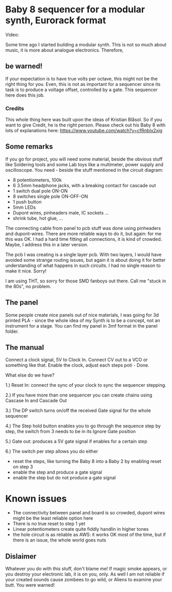 # Baby 8 sequencer for a modular synth, Eurorack format

Video: 

Some time ago I started building a modular synth. This is not so much about music, it is more about analogue electronics. Therefore, 

## be warned!
If your expectation is to have true volts per octave, this might not be the right thing for you. Even, this is not as important for a sequencer since its task is to produce a voltage offset, controlled by a gate. This sequencer here does this job.

### Credits

This whole thing here was built upon the ideas of Kristian Blåsol. So if you want to give Credit, he is the right person. Please check out his Baby 8 with lots of explanations here: https://www.youtube.com/watch?v=cfRnbIx2xjg

## Some remarks

If you go for project, you will need some material, beside the obvious stuff like Soldering tools and some Lab toys like a multimeter, power supply and oscilloscope. You need - beside the stuff mentioned in the circuit diagram:

- 8 potentiometers, 100k
- 6 3.5mm headphone jacks, with a breaking contact for cascade out
- 1 switch dual pole ON-ON
- 8 switches single pole ON-OFF-ON
- 1 push button
- 5mm LEDs
- Dupont wires, pinheaders male, IC sockets ...
- shrink tube, hot glue, ...

The connecting cable from panel to pcb stuff was done using pinheaders and dupont-wires. There are more reliable ways to do it, but again: for me this was OK. I had a hard time fitting all connections, it is kind of crowded. Maybe, I address this in a later version. 

The pcb I was creating is a single layer pcb. With two layers, I would have avoided some strange routing issues, but again it is about doing it for better understanding of what happens in such circuits. I had no single reason to make it nice. Sorry!

I am using THT, so sorry for those SMD fanboys out there. Call me "stuck in the 80s", no problem.

## The panel

Some people create nice panels out of nice materials, I was going for 3d printed PLA - since the whole idea of my Synth is to be a concept, not an instrument for a stage. You can find my panel in 3mf format in the panel folder. 

## The manual

Connect a clock signal, 5V to Clock In. Connect CV out to a VCO or something like that. Enable the clock, adjust each steps poti - Done.

What else do we have?

1.) Reset In: connect the sync of your clock to sync the sequencer stepping. 

2.) If you have more than one sequencer you can create chains using Cascase In and Cascade Out

3.) The DP switch turns on/off the received Gate signal for the whole sequencer

4.) The Step hold button enables you to go through the sequence step by step, the switch from 3 needs to be in its Ignore Gate position

5.) Gate out: produces a 5V gate signal if enables for a certain step

6.) The switch per step allows you do either
- reset the steps, like turning the Baby 8 into a Baby 2 by enabling reset on step 3
- enable the step and produce a gate signal 
- enable the step but do not produce a gate signal

# Known issues

- The connectivity between panel and board is so crowded, dupont wires might be the least reliable option here
- There is no true reset to step 1 yet
- Linear potentiometers create quite fiddly handlin in higher tones
- the hole circuit is as reliable as AWS: it works OK most of the time, but if there is an issue, the whole world goes nuts


## Dislaimer

Whatever you do with this stuff, don't blame me! If magic smoke appears, or you destroy your electronic lab, it is on you, only. As well I am not reliable if your created sounds cause zombees to go wild, or Aliens to examine your butt. You were warned!